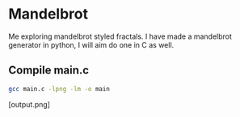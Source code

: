 # Mandelbrot

Me exploring mandelbrot styled fractals. I have made a mandelbrot generator in python, I will aim do one in C as well.

## Compile main.c
```bash
gcc main.c -lpng -lm -o main
```
[output.png]
